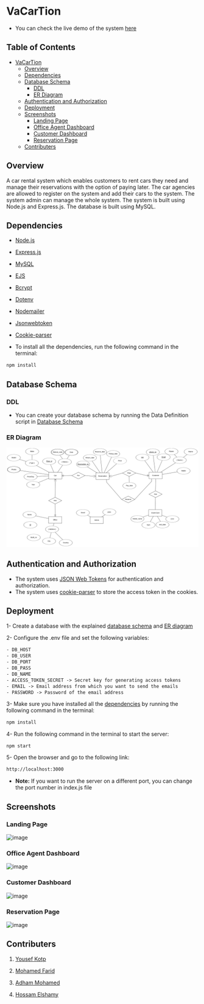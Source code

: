 # VaCarTion
- You can check the live demo of the system [here](https://car-rental-system-2022.herokuapp.com/)
## Table of Contents
- [VaCarTion](#vacartion)
    - [Overview](#overview)
    - [Dependencies](#dependencies)
    - [Database Schema](#database-schema)
        - [DDL](#ddl)
        - [ER Diagram](#er-diagram)
    - [Authentication and Authorization](#authentication-and-authorization)
    - [Deployment](#deployment)
    - [Screenshots](#screenshots)
        - [Landing Page](#landing-page)
        - [Office Agent Dashboard](#office-agent-dashboard)
        - [Customer Dashboard](#customer-dashboard)
        - [Reservation Page](#reservation-page)
    - [Contributers](#contributers)

## Overview
A car rental system which enables customers to rent cars they need and manage their reservations with the option of paying later. The car agencies are allowed to register on the system and add their cars to the system. The system admin can manage the whole system. The system is built using Node.js and Express.js. The database is built using MySQL.

## Dependencies
- [Node.js](https://nodejs.org/en/)
- [Express.js](https://expressjs.com/)
- [MySQL](https://www.mysql.com/)
- [EJS](https://ejs.co/)
- [Bcrypt](https://www.npmjs.com/package/bcrypt)
- [Dotenv](https://www.npmjs.com/package/dotenv)
- [Nodemailer](https://nodemailer.com/about/)
- [Jsonwebtoken](https://www.npmjs.com/package/jsonwebtoken)
- [Cookie-parser](https://www.npmjs.com/package/cookie-parser)

- To install all the dependencies, run the following command in the terminal:

```bash
npm install
```
## Database Schema

### DDL
- You can create your database schema by running the Data Definition script in [Database Schema](https://github.com/yousefkotp/Car-Rental-System/blob/main/sql/DDL.sql)

### ER Diagram
<!-- embed the photo whose link is  here -->
![ER Diagram](/ER%20model/image%20(1).png)   
<!-- ### Mapping of ER Diagram
![Mapping of ER](/ER%20model/ER%20diagram.png) -->
## Authentication and Authorization
- The system uses [JSON Web Tokens](https://jwt.io/) for authentication and authorization.
- The system uses [cookie-parser](https://www.npmjs.com/package/cookie-parser) to store the access token in the cookies.

## Deployment

1- Create a database with the explained [database schema](#database-schema) and [ER diagram](#er-diagram)

2- Configure the .env file and set the following variables:

    - DB_HOST 
    - DB_USER 
    - DB_PORT 
    - DB_PASS 
    - DB_NAME 
    - ACCESS_TOKEN_SECRET -> Secret key for generating access tokens 
    - EMAIL -> Email address from which you want to send the emails 
    - PASSWORD -> Password of the email address 

3- Make sure you have installed all the [dependencies](#dependencies) by running the following command in the terminal:

```bash
npm install
```

4- Run the following command in the terminal to start the server:

```bash
npm start
```

5- Open the browser and go to the following link:

```bash
http://localhost:3000
``` 

- **Note:** If you want to run the server on a different port, you can change the port number in index.js file

## Screenshots

### Landing Page

![image](https://user-images.githubusercontent.com/41492875/210100324-b5569c69-7bb2-432f-9106-504f0d384faa.png)

### Office Agent Dashboard

![image](https://user-images.githubusercontent.com/41492875/210100300-802136e9-4684-4775-9274-a7fb6be4dfd8.png)


### Customer Dashboard

![image](https://user-images.githubusercontent.com/41492875/210100281-281f7fd9-f4ed-445e-8c9f-98f9453d117e.png)


### Reservation Page

![image](https://user-images.githubusercontent.com/41492875/210100077-52ad34b2-dd1c-49d3-abdc-0a3b4a89504e.png)


## Contributers

1. [Yousef Kotp](https://github.com/yousefkotp)

2. [Mohamed Farid](https://github.com/MohamedFarid612)

3. [Adham Mohamed](https://github.com/adhammohamed1)

4. [Hossam Elshamy](https://github.com/hossamelshamyy)



